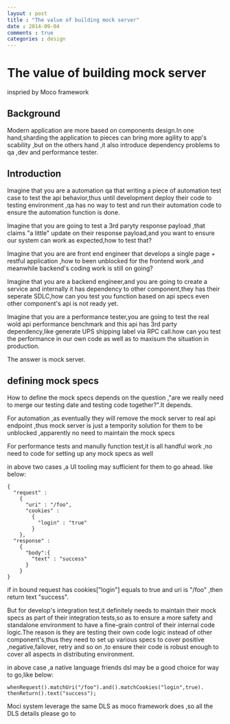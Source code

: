 ```yaml
---
layout : post
title : "The value of building mock server"
date : 2014-09-04
comments : true
categories : design
---
```


The value of building mock server
=====================
inspried by Moco framework

Background
----
Modern application are more based on components design.In one hand,sharding the application 
to pieces can bring more agility to app's scability ,but on the others hand ,it also introduce
dependency problems to qa ,dev and performance tester.

Introduction
----
Imagine that you are a automation qa that writing a piece of automation test case to test the api
behavior,thus until development deploy their code to testing environment ,qa has no way to test 
and run their automation code to ensure the automation function is done.

Imagine that you are going to test a 3rd paryty response payload ,that claims "a little" update on their
response payload,and you want to ensure our system can work as expected,how to test that?

Imagine that you are are front end engineer that develops a single page + 
restful application ,how to been unblocked for the frontend work ,and meanwhile backend's 
coding work is still on going?

Imagine that you are a backend engineer,and you are going to create a service and internally 
it has dependency to other component,they has their seperate SDLC,how can you test you function 
based on api specs even other component's api is not ready yet.

Imagine that you are a performance tester,you are going to test the real wold api performance 
benchmark and this api has 3rd party dependency,like generate UPS shipping label via RPC call.how can you 
test the performance in our own code as well as to maxisum the situation in production.

The answer is mock server.


defining mock specs 
------
How to define the mock specs depends on the question ,"are we really need to merge our testing 
date and testing code together?".It depends.

For automation ,as eventually they will remove the mock server to real api endpoint ,thus mock server 
is just a tempority solution for them to be unblocked ,apparently no need to maintain the mock specs

For performance tests and manully function test,it is all handful work ,no need to code for setting up 
any mock specs as well

in above two cases ,a UI tooling may sufficient for them to go ahead. like below:

```
{
  "request" :
    {
      "uri" : "/foo",
      "cookies" :
        {
          "login" : "true"
        }
    },
  "response" :
    {
      "body":{
        "text" : "success"
      }
    }
}

```

if in bound request has cookies["login"] equals to true and uri is "/foo" ,then return text "success".


But for develop's integration test,it definitely needs to maintain their mock specs as part of 
their integration tests,so as to ensure a more safety and standalone environment to have a fine-grain
control of their internal code logic.The reason is they are testing their own code logic instead of other 
component's,thus they need to set up various specs to cover positive ,negative,failover,
retry and so on ,to ensure their code is robust enough to cover all aspects in distributing environment.

in above case ,a native language friends dsl may be a good choice for way to go,like below:

```
whenRequest().matchUri("/foo").and().matchCookies("login",true).
thenReturn().text("success");

```

Moci system leverage the same DLS as moco framework does ,so all the DLS details please go to 


